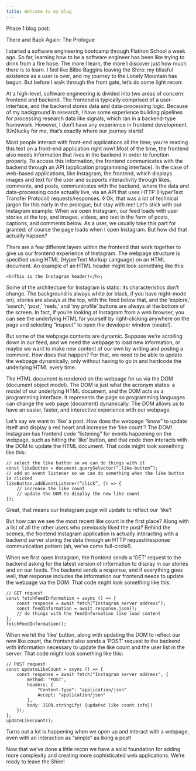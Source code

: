 ```yaml
---
title: Welcome to my blog
---
```


Phase 1 blog post:

There and Back Again: The Prologue

I started a software engineering bootcamp through Flatiron School a week ago. So far, learning how to be a software engineer has been like trying to drink from a fire hose. The more I learn, the more I discover just how much there is to learn. I feel like Bilbo Baggins leaving the Shire: my blissful existence as a user is over, and my journey to the Lonely Mountain has begun. But before I walk through the front gate, let’s do some light recon:

At a high-level, software engineering is divided into two areas of concern: frontend and backend. The frontend is typically comprised of a user-interface, and the backend stores data and data-processing logic. Because of my background in research, I have some experience building pipelines for processing research data like signals, which ran in a backend-type framework. However, I don’t have any experience in frontend development. (Un)lucky for me, that’s exactly where our journey starts!

Most people interact with front-end applications all the time; you’re reading this text on a front-end application right now! Most of the time, the frontend also needs information that lives in the backend in order to function properly. To access this information, the frontend communicates with the backend through an API (application programming interface). In the case of web-based applications, like Instagram, the frontend, which displays images and text for the user and supports interactivity through likes, comments, and posts, communicates with the backend, where the data and data-processing code actually live, via an API that uses HTTP (HyperText Transfer Protocol) requests/responses.
◊
Ok, that was a lot of technical jargon for this early in the prologue, but stay with me! Let’s stick with our Instagram example: When we open Instagram, our feed loads with user stories at the top, and images, videos, and text in the form of posts, captions, and comments below. As a user, we usually take this part for granted: of course the page loads when I open Instagram. But how did that actually happen?

There are a few different layers within the frontend that work together to give us our frontend experience of Instagram. The webpage structure is specified using HTML (HyperText Markup Language) on an HTML document. An example of an HTML header might look something like this:

    <h>This is the Instagram header!</h>;

Some of the architecture for Instagram is static: its characteristics don’t change. The background is always white (or black, if you have night-mode on), stories are always at the top, with the feed below that, and the ‘explore,’ ‘search,’ ‘post,’ ‘reels,’ and ‘my profile’ buttons are always at the bottom of the screen. In fact, if you’re looking at Instagram from a web browser, you can see the underlying HTML for yourself by right-clicking anywhere on the page and selecting “inspect” to open the developer window (neato!).

But some of the webpage contents are dynamic. Suppose we’re scrolling down in our feed, and we need the webpage to load new information, or maybe we want to make new content of our own by writing and posting a comment. How does that happen? For that, we need to be able to update the webpage dynamically, only without having to go in and hardcode the underlying HTML every time.

The HTML document is rendered on the webpage for us via the DOM (document object model). The DOM is just what the acronym states: a model of our underlying HTML document, and the DOM acts as a programming interface. It represents the page so programming languages can change the web page (document) dynamically. The DOM allows us to have an easier, faster, and interactive experience with our webpage.

Let’s say we want to ‘like’ a post. How does the webpage “know” to update itself and display a red heart and increase the ‘like count’? The DOM! Instagram has frontend code “listening” for events happening on the webpage, such as hitting the ‘like’ button, and that code then interacts with the DOM to update the HTML document. That code might look something like this:

    // select the like button so we can do things with it
    const likeButton = document.querySelector(“.like-button”);
    // add an event listener so we can do something when the like button is clicked
    likeButton.addEventListener(“click”, () => {
        // increase the like count
        // update the DOM to display the new like count
    });

Great, that means our Instagram page will update to reflect our ‘like’!

But how can we see the most recent like count in the first place? Along with a list of all the other users who previously liked the post? Behind the scenes, the frontend Instagram application is actually interacting with a backend server storing the data through an HTTP request/response communication pattern (ah, we’ve come full-circle!).

When we first open Instagram, the frontend sends a ‘GET’ request to the backend asking for the latest version of information to display in our stories and on our feeds. The backend sends a response, and if everything goes well, that response includes the information our frontend needs to update the webpage via the DOM. That code might look something like this:

    // GET request
    const fetchFeedInformation = async () => {
        const response = await fetch(“Instagram server address”);
        const feedInformation = await response.json();
        // do things with the feedInformation like load content
    };
    fetchFeedInformation();

When we hit the ‘like’ button, along with updating the DOM to reflect our new like count, the frontend also sends a ‘POST’ request to the backend with information necessary to update the like count and the user list in the server. That code might look something like this:

    // POST request
    const updateLikeCount = async () => {
        const response = await fetch("Instagram server address", {
            method: "POST",
            headers: {
                "Content-Type": "application/json"
                Accept: "application/json"
            },
            body: JSON.stringify( {updated like count info})
        });
    };
    updateLikeCount();

Turns out a lot is happening when we open up and interact with a webpage, even with an interaction as “simple” as liking a post!

Now that we’ve done a little recon we have a solid foundation for adding more complexity and creating more sophisticated web applications. We’re ready to leave the Shire!
